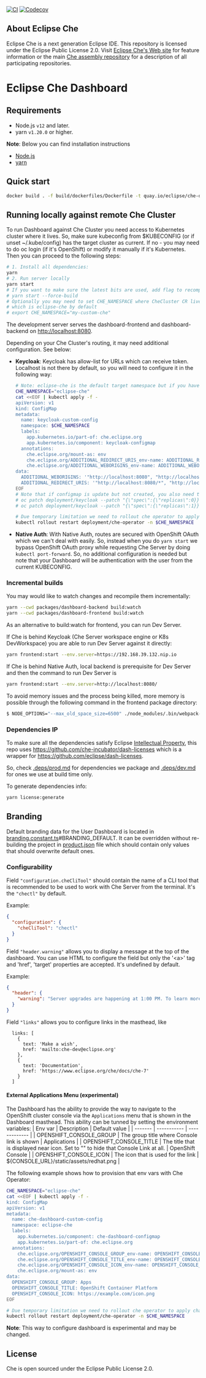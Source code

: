 [![CI](https://github.com/eclipse/che-dashboard/workflows/CI/badge.svg)](https://github.com/eclipse/che-dashboard/actions/workflows/ci.yaml)
[![Codecov](https://img.shields.io/codecov/c/github/eclipse/che-dashboard)](https://app.codecov.io/gh/eclipse/che-dashboard)

## About Eclipse Che

Eclipse Che is a next generation Eclipse IDE. This repository is licensed under the Eclipse Public License 2.0. Visit [Eclipse Che's Web site](https://eclipse.org/che/) for feature information or the main [Che assembly repository](https://github.com/eclipse/che) for a description of all participating repositories.

# Eclipse Che Dashboard

## Requirements

- Node.js `v12` and later.
- yarn `v1.20.0` or higher.

**Note**:
Below you can find installation instructions

- [Node.js](https://docs.npmjs.com/getting-started/installing-node)
- [yarn](https://yarnpkg.com/getting-started/install)

## Quick start

```sh
docker build . -f build/dockerfiles/Dockerfile -t quay.io/eclipse/che-dashboard:next
```

## Running locally against remote Che Cluster

To run Dashboard against Che Cluster you need access to Kubernetes cluster where it lives.
So, make sure kubeconfig from $KUBECONFIG (or if unset ~/.kube/config) has the target cluster as current.
If no - you may need to do oc login (if it's OpenShift) or modify it manually if it's Kubernetes.
Then you can proceed to the following steps:

```sh
# 1. Install all dependencies:
yarn
# 2. Run server locally
yarn start
# If you want to make sure the latest bits are used, add flag to recompile
# yarn start --force-build
# Optionally you may need to set CHE_NAMESPACE where CheCluster CR live
# which is eclipse-che by default
# export CHE_NAMESPACE="my-custom-che"
```

The development server serves the dashboard-frontend and dashboard-backend on [http://localhost:8080](http://localhost:8080).

Depending on your Che Cluster's routing, it may need additional configuration. See below:
- **Keycloak**: Keycloak has allow-list for URLs which can receive token.
  Localhost is not there by default, so you will need to configure it in the following way:
  ```bash
  # Note: eclipse-che is the default target namespace but if you have custom - change it below
  CHE_NAMESPACE="eclipse-che"
  cat <<EOF | kubectl apply -f -
  apiVersion: v1
  kind: ConfigMap
  metadata:
    name: keycloak-custom-config
    namespace: $CHE_NAMESPACE
    labels:
      app.kubernetes.io/part-of: che.eclipse.org
      app.kubernetes.io/component: keycloak-configmap
    annotations:
      che.eclipse.org/mount-as: env
      che.eclipse.org/ADDITIONAL_REDIRECT_URIS_env-name: ADDITIONAL_REDIRECT_URIS
      che.eclipse.org/ADDITIONAL_WEBORIGINS_env-name: ADDITIONAL_WEBORIGINS
  data:
    ADDITIONAL_WEBORIGINS: '"http://localhost:8080", "http://localhost:3000"'
    ADDITIONAL_REDIRECT_URIS: '"http://localhost:8080/*", "http://localhost:3000/*"'
  EOF
  # Note that if configmap is update but not created, you also need to rollout keycloak deployment
  # oc patch deployment/keycloak --patch "{\"spec\":{\"replicas\":0}}" -n $CHE_NAMESPACE
  # oc patch deployment/keycloak --patch "{\"spec\":{\"replicas\":1}}" -n $CHE_NAMESPACE

  # Due temporary limitation we need to rollout che operator to apply changes
  kubectl rollout restart deployment/che-operator -n $CHE_NAMESPACE
  ```

- **Native Auth**:
  With Native Auth, routes are secured with OpenShift OAuth which we can't deal with easily.
  So, instead when you do `yarn start` we bypass OpenShift OAuth proxy while requesting Che Server by doing `kubectl port-forward`. So, no additional configuration is needed but note that your Dashboard will be authentication with the user from the current KUBECONFIG.

### Incremental builds

You may would like to watch changes and recompile them incrementally:
```sh
yarn --cwd packages/dashboard-backend build:watch
yarn --cwd packages/dashboard-frontend build:watch
```

As an alternative to build:watch for frontend, you can run Dev Server.

If Che is behind Keycloak (Che Server workspace engine or K8s DevWorkspace) you are able to run Dev Server against it directly:

```sh
yarn frontend:start --env.server=https://192.168.39.132.nip.io
```

If Che is behind Native Auth, local backend is prerequisite for Dev Server and then the command to run Dev Server is

```sh
yarn frontend:start --env.server=http://localhost:8080/
```

To avoid memory issues and the process being killed, more memory is possible through the following command in the frontend package directory:
```sh
$ NODE_OPTIONS="--max_old_space_size=6500" ./node_modules/.bin/webpack-dev-server --progress --color --config webpack.config.dev-server.js --env.server=http://localhost:8080/
```


### Dependencies IP

To make sure all the dependencies satisfy Eclipse [Intellectual Property](https://www.eclipse.org/projects/handbook/#ip),
this repo uses https://github.com/che-incubator/dash-licenses which is a wrapper for https://github.com/eclipse/dash-licenses.

So, check [.deps/prod.md](https://github.com/eclipse-che/che-dashboard/blob/main/.deps/prod.md) for dependencies we package and [.deps/dev.md](https://github.com/eclipse-che/che-dashboard/blob/main/.deps/dev.md) for ones we use at build time only.

To generate dependencies info:

```sh
yarn license:generate
```

## Branding

Default branding data for the User Dashboard is located in [branding.constant.ts](/packages/dashboard-frontend/src/services/bootstrap/branding.constant.ts)#BRANDING_DEFAULT. It can be overridden without re-building the project in [product.json](/packages/dashboard-frontend/assets/branding/product.json) file which should contain only values that should overwrite default ones.

### Configurability

Field `"configuration.cheCliTool"` should contain the name of a CLI tool that is recommended to be used to work with Che Server from the terminal. It's the `"chectl"` by default.

Example:

```json
{
  "configuration": {
    "cheCliTool": "chectl"
  }
}
```

Field `"header.warning"` allows you to display a message at the top of the dashboard. You can use HTML to configure the field but only the '\<a>' tag and 'href', 'target' properties are accepted. It's undefined by default.

Example:

```json
{
  "header": {
    "warning": "Server upgrades are happening at 1:00 PM. To learn more visit <a href='foo' target='_blank'>foo</a>"
  }
}
```

Field `"links"` allows you to configure links in the masthead, like
```
  links: [
    {
      text: 'Make a wish',
      href: 'mailto:che-dev@eclipse.org'
    },
    {
      text: 'Documentation',
      href: 'https://www.eclipse.org/che/docs/che-7'
    }
  ]
```

#### External Applications Menu (experimental)

The Dashboard has the ability to provide the way to navigate to the OpenShift cluster console via the `Applications` menu that is shown in the Dashboard masthead.
This ability can be tunned by setting the environment variables:
| Env var | Description | Default value |
| ------- | ----------- | ------------- |
| OPENSHIFT_CONSOLE_GROUP | The group title where Console link is shown | Applications |
| OPENSHIFT_CONSOLE_TITLE | The title that is displayed near icon. Set to "" to hide that Console Link at all. | OpenShift Console |
| OPENSHIFT_CONSOLE_ICON | The icon that is used for the link | ${CONSOLE_URL}/static/assets/redhat.png |

The following example shows how to provision that env vars with Che Operator:
```sh
CHE_NAMESPACE="eclipse-che"
cat <<EOF | kubectl apply -f -
kind: ConfigMap
apiVersion: v1
metadata:
  name: che-dashboard-custom-config
  namespace: eclipse-che
  labels:
    app.kubernetes.io/component: che-dashboard-configmap
    app.kubernetes.io/part-of: che.eclipse.org
  annotations:
    che.eclipse.org/OPENSHIFT_CONSOLE_GROUP_env-name: OPENSHIFT_CONSOLE_GROUP
    che.eclipse.org/OPENSHIFT_CONSOLE_TITLE_env-name: OPENSHIFT_CONSOLE_TITLE
    che.eclipse.org/OPENSHIFT_CONSOLE_ICON_env-name: OPENSHIFT_CONSOLE_ICON
    che.eclipse.org/mount-as: env
data:
  OPENSHIFT_CONSOLE_GROUP: Apps
  OPENSHIFT_CONSOLE_TITLE: OpenShift Container Platform
  OPENSHIFT_CONSOLE_ICON: https://example.com/icon.png
EOF

# Due temporary limitation we need to rollout che operator to apply changes
kubectl rollout restart deployment/che-operator -n $CHE_NAMESPACE
```

**Note**: This way to configure dashboard is experimental and may be changed.

## License

Che is open sourced under the Eclipse Public License 2.0.
